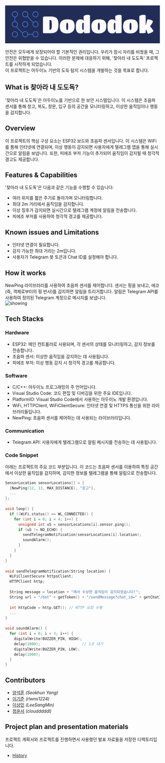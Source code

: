 <p align="center">
<img src="history/logo.png">
</p>

안전은 모두에게 보장되어야 할 기본적인 권리입니다. 우리가 잠시 자리를 비웠을 때, 그 안전은 위협받을 수 있습니다. 이러한 문제에 대응하기 위해, '찾아라 내 도도독' 프로젝트를 시작하게 되었습니다.  
이 프로젝트는 아두이노 기반의 도둑 탐지 시스템을 개발하는 것을 목표로 합니다.

## What is 찾아라 내 도도독?

'찾아라 내 도도독'은 아두이노를 기반으로 한 보안 시스템입니다. 이 시스템은 초음파 센서를 통해 창고, 복도, 창문, 입구 등의 공간을 모니터링하고, 이상한 움직임이나 행동을 감지합니다.

## Overview

이 프로젝트의 핵심 구성 요소는 ESP32 보드와 초음파 센서입니다. 이 시스템은 WiFi를 통해 인터넷에 연결되며, 이상 행동이 감지되면 사용자에게 텔레그램 앱을 통해 실시간으로 알림을 보냅니다. 또한, 피에조 부저 기능이 추가되어 움직임이 감지될 때 청각적 경고도 제공합니다.

## Features & Capabilities

'찾아라 내 도도독'은 다음과 같은 기능을 수행할 수 있습니다: 
- 여러 위치를 짧은 주기로 돌아가며 모니터링합니다.
- 최대 2m 거리에서 움직임을 감지합니다.
- 이상 징후가 감지되면 실시간으로 텔레그램 계정에 알림을 전송합니다.
- 피에조 부저를 사용하여 청각적 경고를 제공합니다.

## Known issues and Limitations

- 인터넷 연결이 필요합니다.
- 감지 가능한 최대 거리는 2m입니다.
- 사용자가 Telegram 봇 토큰과 Chat ID를 설정해야 합니다.

## How it works

NewPing 라이브러리를 사용하여 초음파 센서를 제어합니다. 센서는 핑을 보내고, 에코(즉, 객체로부터의 핑 반사)를 감지하면 알림을 트리거합니다. 알림은 Telegram API를 사용하여 정의된 Telegram 계정으로 메시지를 보냅니다.  
![showing](history/showing.gif)

## Tech Stacks

### Hardware

- ESP32: 메인 컨트롤러로 사용되며, 각 센서의 상태를 모니터링하고, 감지 정보를 전송합니다.
- 초음파 센서: 이상한 움직임을 감지하는 데 사용됩니다.
- 피에조 부저: 이상 행동 감지 시 청각적 경고를 제공합니다.

### Software

- C/C++: 아두이노 프로그래밍의 주 언어입니다.
- Visual Studio Code: 코드 편집 및 디버깅을 위한 주요 IDE입니다.
- PlatformIO: Visual Studio Code에서 사용하는 아두이노 개발 환경입니다.
- WiFi, HTTPClient, WiFiClientSecure: 인터넷 연결 및 HTTPS 통신을 위한 라이브러리들입니다.
- NewPing: 초음파 센서를 제어하는 데 사용되는 라이브러리입니다.

### Communication

- Telegram API: 사용자에게 텔레그램으로 알림 메시지를 전송하는 데 사용됩니다.

### Code Snippet

아래는 프로젝트의 주요 코드 부분입니다. 이 코드는 초음파 센서를 이용하여 특정 공간에서 이상한 움직임을 감지하며, 감지한 정보를 텔레그램을 통해 알림으로 전송합니다.

```C++
SensorLocation sensorLocations[] = {
  {NewPing(12, 13, MAX_DISTANCE), "창고"},
  ...
};

void loop() {
  if ((WiFi.status() == WL_CONNECTED)) {
    for (int i = 0; i < 4; i++) {
      unsigned int uS = sensorLocations[i].sensor.ping();
      if (uS != NO_ECHO) {
        sendTelegramNotification(sensorLocations[i].location);
        soundAlarm();
      }
    }
  }
}

void sendTelegramNotification(String location) {
  WiFiClientSecure httpsClient;
  HTTPClient http;

  String message = location + "에서 수상한 움직임이 감지되었습니다!";
  String url = "/bot" + getToken() + "/sendMessage?chat_id=" + getChatID() + "&text=" + message;
  
  int httpCode = http.GET(); // HTTP 요청 수행
  ...
}

void soundAlarm() {
  for (int i = 0; i < 3; i++) {
    digitalWrite(BUZZER_PIN, HIGH);
    delay(1000);                   // 1초 대기
    digitalWrite(BUZZER_PIN, LOW); 
    delay(1000);                   
  }
}
```

## Contributors
- [양석훈](https://github.com/Seokhun-Yang) *(Seokhun Yang)* <br>
- [이기준](https://github.com/rlwns1224) *(rlwns1224)* <br>
- [이상민](https://github.com/sladkt) *(LeeSangMin)* <br>
- [정윤서](https://github.com/cloudddddl) *(cloudddddl)* <br>

## Project plan and presentation materials

프로젝트 계획서와 프로젝트를 진행하면서 사용했던 발표 자료들을 저장한 디렉토리입니다.

- [History](./history)
